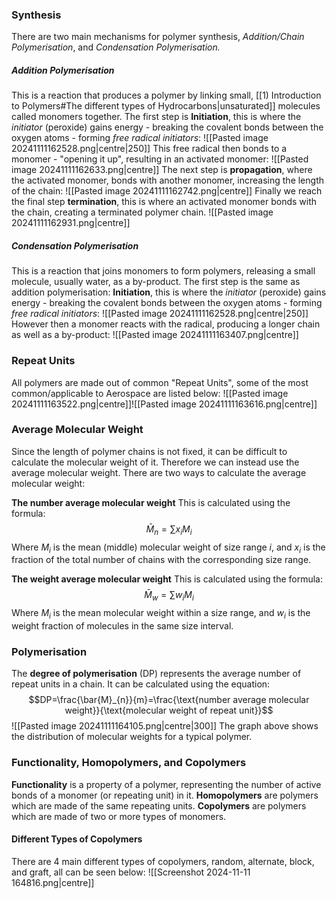 ### Synthesis
There are two main mechanisms for polymer synthesis, *Addition/Chain Polymerisation*, and *Condensation Polymerisation.*
##### Addition Polymerisation
This is a reaction that produces a polymer by linking small, [[1) Introduction to Polymers#The different types of Hydrocarbons|unsaturated]] molecules called monomers together.
The first step is **Initiation**, this is where the *initiator* (peroxide) gains energy - breaking the covalent bonds between the oxygen atoms - forming *free radical initiators*:
![[Pasted image 20241111162528.png|centre|250]]
This free radical then bonds to a monomer - "opening it up", resulting in an activated monomer:
![[Pasted image 20241111162633.png|centre]]
The next step is **propagation**, where the activated monomer, bonds with another monomer, increasing the length of the chain:
![[Pasted image 20241111162742.png|centre]]
Finally we reach the final step **termination**, this is where an activated monomer bonds with the chain, creating a terminated polymer chain.
![[Pasted image 20241111162931.png|centre]]
##### Condensation Polymerisation
This is a reaction that joins monomers to form polymers, releasing a small molecule, usually water, as a by-product.
The first step is the same as addition polymerisation:
**Initiation**, this is where the *initiator* (peroxide) gains energy - breaking the covalent bonds between the oxygen atoms - forming *free radical initiators*:
![[Pasted image 20241111162528.png|centre|250]]
However then a monomer reacts with the radical, producing a longer chain as well as a by-product:
![[Pasted image 20241111163407.png|centre]]
### Repeat Units
All polymers are made out of common "Repeat Units", some of the most common/applicable to Aerospace are listed below:
![[Pasted image 20241111163522.png|centre]]![[Pasted image 20241111163616.png|centre]]
### Average Molecular Weight
Since the length of polymer chains is not fixed, it can be difficult to calculate the molecular weight of it. Therefore we can instead use the average molecular weight. There are two ways to calculate the average molecular weight:

**The number average molecular weight**
This is calculated using the formula:
$$\bar{M}_{n}=\sum x_{i}M_{i}$$
Where $M_{i}$ is the mean (middle) molecular weight of size range $i$, and $x_{i}$ is the fraction of the total number of chains with the corresponding size range.

**The weight average molecular weight**
This is calculated using the formula:
$$\bar{M}_{w}=\sum w_{i}M_{i}$$
Where $M_{i}$ is the mean molecular weight within a size range, and $w_{i}$ is the weight fraction of molecules in the same size interval.
### Polymerisation
The **degree of polymerisation** (DP) represents the average number of repeat units in a chain.
It can be calculated using the equation:
$$DP=\frac{\bar{M}_{n}}{m}=\frac{\text{number average molecular weight}}{\text{molecular weight of repeat unit}}$$
![[Pasted image 20241111164105.png|centre|300]]
The graph above shows the distribution of molecular weights for a typical polymer.
### Functionality, Homopolymers, and Copolymers
**Functionality** is a property of a polymer, representing the number of active bonds of a monomer (or repeating unit) in it.
**Homopolymers** are polymers which are made of the same repeating units.
**Copolymers** are polymers which are made of two or more types of monomers.
#### Different Types of Copolymers
There are 4 main different types of copolymers, random, alternate, block, and graft, all can be seen below:
![[Screenshot 2024-11-11 164816.png|centre]]
